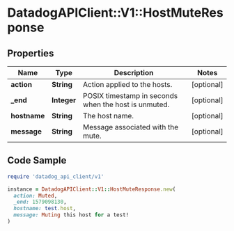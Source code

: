 # DatadogAPIClient::V1::HostMuteResponse

## Properties

| Name | Type | Description | Notes |
| ---- | ---- | ----------- | ----- |
| **action** | **String** | Action applied to the hosts. | [optional] |
| **_end** | **Integer** | POSIX timestamp in seconds when the host is unmuted. | [optional] |
| **hostname** | **String** | The host name. | [optional] |
| **message** | **String** | Message associated with the mute. | [optional] |

## Code Sample

```ruby
require 'datadog_api_client/v1'

instance = DatadogAPIClient::V1::HostMuteResponse.new(
  action: Muted,
  _end: 1579098130,
  hostname: test.host,
  message: Muting this host for a test!
)
```

